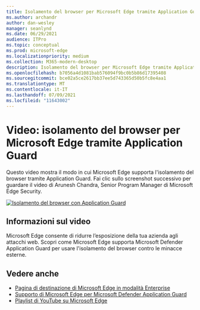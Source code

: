 ```yaml
---
title: Isolamento del browser per Microsoft Edge tramite Application Guard
ms.author: archandr
author: dan-wesley
manager: seanlynd
ms.date: 06/29/2021
audience: ITPro
ms.topic: conceptual
ms.prod: microsoft-edge
ms.localizationpriority: medium
ms.collection: M365-modern-desktop
description: Isolamento del browser per Microsoft Edge tramite Application Guard
ms.openlocfilehash: b7056a4d1081bab576094f9bc0b5b86d17395408
ms.sourcegitcommit: bce02a5ce2617bb37ee5d743365d50b5fc8e4aa1
ms.translationtype: MT
ms.contentlocale: it-IT
ms.lasthandoff: 07/09/2021
ms.locfileid: "11643002"
---
```

# <a name="video-microsoft-edge-browser-isolation-using-application-guard"></a>Video: isolamento del browser per Microsoft Edge tramite Application Guard

Questo video mostra il modo in cui Microsoft Edge supporta l'isolamento del browser tramite Application Guard. Fai clic sullo screenshot successivo per guardare il video di Arunesh Chandra, Senior Program Manager di Microsoft Edge Security.

[![Isolamento del browser con Application Guard]( media/microsoft-edge-video-security-application-guard/0.png)](http://www.youtube.com/watch?v=zQjaRqNXMqw "Browser isolation using Application Guard")

## <a name="about-the-video"></a>Informazioni sul video

Microsoft Edge consente di ridurre l’esposizione della tua azienda agli attacchi web. Scopri come Microsoft Edge supporta Microsoft Defender Application Guard per usare l'isolamento del browser contro le minacce esterne.

## <a name="see-also"></a>Vedere anche

- [Pagina di destinazione di Microsoft Edge in modalità Enterprise](https://aka.ms/EdgeEnterprise)
- [Supporto di Microsoft Edge per Microsoft Defender Application Guard](microsoft-edge-security-windows-defender-application-guard.md)
- [Playlist di YouTube su Microsoft Edge](https://www.youtube.com/playlist?list=PLXtHYVsvn_b-uXh1tMeYpT-0iD8tD3tFy)